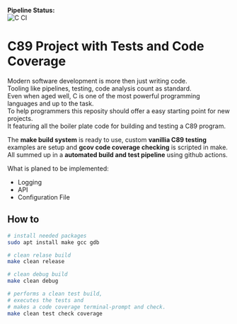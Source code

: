 **Pipeline Status:**   
![C CI](https://github.com/Felix-Quehl/c89-project-template/workflows/C%20CI/badge.svg)

# C89 Project with Tests and Code Coverage
 
Modern software development is more then just writing code.  
Tooling like pipelines, testing, code analysis count as standard.  
Even when aged well, C is one of the most powerful programming languages and up to the task.  
To help programmers this reposity should offer a easy starting point for new projects.   
It featuring all the boiler plate code for building and testing a C89 program.  

The **make build system** is ready to use, custom **vanillia C89 testing** examples are setup and **gcov code coverage checking** is scripted in make.
All summed up in a **automated build and test pipeline** using github actions.

What is planed to be implemented:

* Logging
* API
* Configuration File

## How to

```bash
# install needed packages
sudo apt install make gcc gdb

# clean relase build
make clean release

# clean debug build
make clean debug

# performs a clean test build,
# executes the tests and
# makes a code coverage terminal-prompt and check.
make clean test check coverage
```
